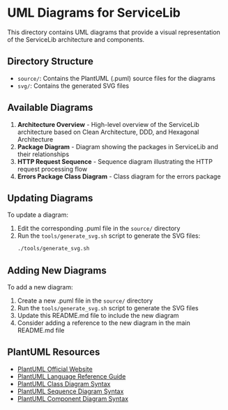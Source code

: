 # UML Diagrams for ServiceLib

This directory contains UML diagrams that provide a visual representation of the ServiceLib architecture and components.

## Directory Structure

- `source/`: Contains the PlantUML (.puml) source files for the diagrams
- `svg/`: Contains the generated SVG files

## Available Diagrams

1. **Architecture Overview** - High-level overview of the ServiceLib architecture based on Clean Architecture, DDD, and Hexagonal Architecture
2. **Package Diagram** - Diagram showing the packages in ServiceLib and their relationships
3. **HTTP Request Sequence** - Sequence diagram illustrating the HTTP request processing flow
4. **Errors Package Class Diagram** - Class diagram for the errors package

## Updating Diagrams

To update a diagram:

1. Edit the corresponding .puml file in the `source/` directory
2. Run the `tools/generate_svg.sh` script to generate the SVG files:
   ```bash
   ./tools/generate_svg.sh
   ```

## Adding New Diagrams

To add a new diagram:

1. Create a new .puml file in the `source/` directory
2. Run the `tools/generate_svg.sh` script to generate the SVG files
3. Update this README.md file to include the new diagram
4. Consider adding a reference to the new diagram in the main README.md file

## PlantUML Resources

- [PlantUML Official Website](https://plantuml.com/)
- [PlantUML Language Reference Guide](https://plantuml.com/guide)
- [PlantUML Class Diagram Syntax](https://plantuml.com/class-diagram)
- [PlantUML Sequence Diagram Syntax](https://plantuml.com/sequence-diagram)
- [PlantUML Component Diagram Syntax](https://plantuml.com/component-diagram)